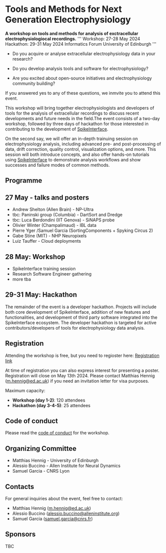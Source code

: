 # Tools and Methods for Next Generation Electrophysiology

**A workshop on tools and methods for analysis of exctracellular electrophysiologiocal recordings.**
'''
Workshop: 27-28 May 2024
Hackathon: 29-31 May 2024
Informatics Forum
University of Edinburgh
'''

* Do you acquire or analyse extracellular electrophysiology data in your research? 

* Do you develop analysis tools and software for electrophysiology?

* Are you excited about open-source initiatives and electrophysiology community building?

If you answered yes to any of these questions, we inmvite you to attend this event.

This workshop will bring together electrophysiologists and developers of tools for the analysis of extracellular recordings to discuss recent developments and future needs in the field.The event 
consists of a two-day workshop, followed by three days of hackathon for those interested in contributing to the development of [SpikeInterface](https://spikeinterface.readthedocs.io/en/latest/).

On the second say, we will offer an in-depth trainuing session on electrophysiology analysis, including advanced pre- and post-processing of data, drift correction, quality control, visualization options, and more. This session will both introduce concepts, and also offer hands-on tutorials using [SpikeInterface](https://spikeinterface.readthedocs.io/en/latest/) to demonstrate analysis workflows and show successes and failure modes of common methods.

## Programme

27 May - talks and posters
---------------

- Andrew Shelton (Allen Brain) - NP-Ultra
- tbc: Paninski group (Columbia) - DartSort and Dredge
- tbc: Luca Berdondini (IIT Genova) - SiNAPS probe
- Olivier Winter (Champalimaud) - IBL data
- Pierre Yger /Samuel Garcia (SortingComponents + Spyking Circus 2)
- Gabe Stine (MIT) - NHP Neuropixels
- Luiz Tauffer - Cloud deployments


28 May: Workshop
----------------

- SpikeInterface training session
- Research Software Engineer gathering
- more tba

29-31 May: Hackathon
-----------------

The remainder of the event is a developer hackathon. Projects will include both core development of SpikeInterface, addition of new features and functionalities, and development of third party software integrated into the SpikeInterface ecosystem. The developer hackathon is targeted for active contributors/developers of tools for electrophysiology data analysis.

## Registration

Attending the workshop is free, but you need to regioster here:
[Registration link](https://forms.gle/iaBgEuw24wzzhJpF8)

At time of registration you can also express interest for presenting a poster. Registration will close on May 13th 2024. Please contact Matthias Hennig (m.hennig@ed.ac.uk)  if you need an invitation letter for visa purposes.

Maximum capacity:
* **Workshop (day 1-2)**: 120 attendees
* **Hackathon (day 3-4-5)**: 25 attendees

## Code of conduct

Please read the [code of conduct](code-of-conduct/) for the workshop.

## Organizing Committee

* Matthias Hennig - University of Edinburgh
* Alessio Buccino - Allen Institute for Neural Dynamics
* Samuel Garcia - CNRS Lyon


## Contacts

For general inquiries about the event, feel free to contact:
* Matthias Hennig (m.hennig@ed.ac.uk) 
* Alessio Buccino (alessio.buccino@alleninstitute.org)
* Samuel Garcia (samuel.garcia@cnrs.fr)

## Sponsors

TBC
